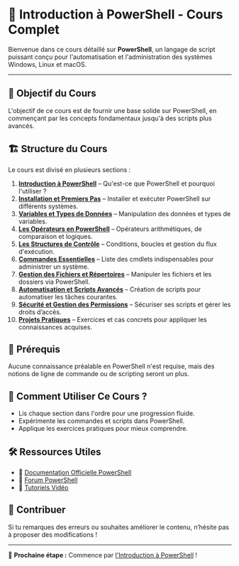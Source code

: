 # 📘 Introduction à PowerShell - Cours Complet

Bienvenue dans ce cours détaillé sur **PowerShell**, un langage de script puissant conçu pour l'automatisation et l'administration des systèmes Windows, Linux et macOS.

---

## 📌 Objectif du Cours
L'objectif de ce cours est de fournir une base solide sur PowerShell, en commençant par les concepts fondamentaux jusqu'à des scripts plus avancés.

## 🏗️ Structure du Cours
Le cours est divisé en plusieurs sections :

1. [**Introduction à PowerShell**](01_Introduction.md) – Qu'est-ce que PowerShell et pourquoi l'utiliser ?
2. [**Installation et Premiers Pas**](02_Installation.md) – Installer et exécuter PowerShell sur différents systèmes.
3. [**Variables et Types de Données**](03_Variables_et_Types_de_Donnees.md) – Manipulation des données et types de variables.
4. [**Les Opérateurs en PowerShell**](04_Operateurs.md) – Opérateurs arithmétiques, de comparaison et logiques.
5. [**Les Structures de Contrôle**](05_Structures_Controle.md) – Conditions, boucles et gestion du flux d'exécution.
6. [**Commandes Essentielles**](06_Commandes_Essentielles.md) – Liste des cmdlets indispensables pour administrer un système.
7. [**Gestion des Fichiers et Répertoires**](07_Fichiers_Repertoires.md) – Manipuler les fichiers et les dossiers via PowerShell.
8. [**Automatisation et Scripts Avancés**](08_Automatisation.md) – Création de scripts pour automatiser les tâches courantes.
9. [**Sécurité et Gestion des Permissions**](09_Securite_Permissions.md) – Sécuriser ses scripts et gérer les droits d’accès.
10. [**Projets Pratiques**](10_Projets_Pratiques.md) – Exercices et cas concrets pour appliquer les connaissances acquises.

## 🎯 Prérequis
Aucune connaissance préalable en PowerShell n'est requise, mais des notions de ligne de commande ou de scripting seront un plus.

## 🚀 Comment Utiliser Ce Cours ?
- Lis chaque section dans l'ordre pour une progression fluide.
- Expérimente les commandes et scripts dans PowerShell.
- Applique les exercices pratiques pour mieux comprendre.

## 🛠️ Ressources Utiles
- 📖 [Documentation Officielle PowerShell](https://docs.microsoft.com/fr-fr/powershell/)
- 💬 [Forum PowerShell](https://powershell.org/forums/)
- 🎥 [Tutoriels Vidéo](https://www.youtube.com/results?search_query=PowerShell+tutorial)

## 📢 Contribuer
Si tu remarques des erreurs ou souhaites améliorer le contenu, n’hésite pas à proposer des modifications !

---

🚀 **Prochaine étape :** Commence par [l'Introduction à PowerShell](01_Introduction.md) !

